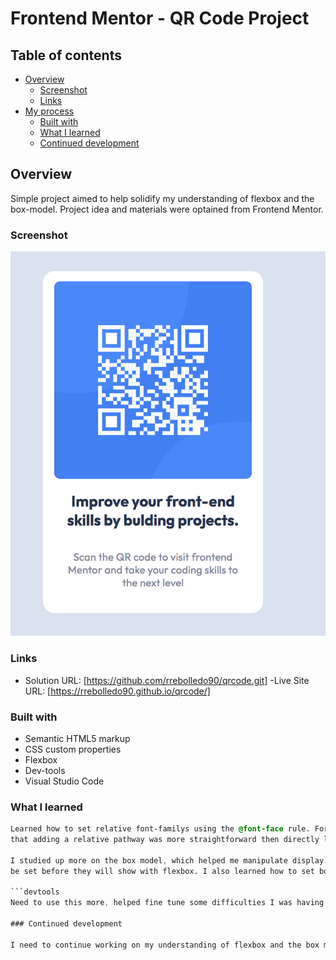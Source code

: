 # Frontend Mentor - QR Code Project

## Table of contents

- [Overview](#overview)
  - [Screenshot](#screenshot)
  - [Links](#links)
- [My process](#my-process)
  - [Built with](#built-with)
  - [What I learned](#what-i-learned)
  - [Continued development](#continued-development)

## Overview

Simple project aimed to help solidify my understanding of flexbox and the box-model. Project idea and materials were optained from Frontend Mentor.

### Screenshot

![QR Code Screenshot](qr-screenshot.png)

### Links

- Solution URL: [https://github.com/rrebolledo90/qrcode.git]
  -Live Site URL: [https://rrebolledo90.github.io/qrcode/]

### Built with

- Semantic HTML5 markup
- CSS custom properties
- Flexbox
- Dev-tools
- Visual Studio Code

### What I learned

````css
Learned how to set relative font-familys using the @font-face rule. For example, font-family: ; src: url was something unfamilar to me. I found
that adding a relative pathway was more straightforward then directly linking to google's font library.

I studied up more on the box model, which helped me manipulate display: flex containers more easily, I did not understand that some element properties need to
be set before they will show with flexbox. I also learned how to set box-sizing: border-box; to the whole html docuement, which made sizing block elements much easier.

```devtools
Need to use this more, helped fine tune some difficulties I was having.

### Continued development

I need to continue working on my understanding of flexbox and the box model. I understand some of the basics but I still have difficulty arranging items next to each other, especially getting thier dimensions to match. I need to learn more about percentatges as well, which I have read help with responsive layouts.
````
